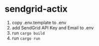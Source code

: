 # sendgrid-actix

1. copy .env.template to .env
2. add SendGrid API Key and Email to .env
3. run `cargo build`
4. run `cargo run`
